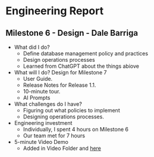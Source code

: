 # Engineering Report

## Milestone 6 - Design - Dale Barriga

- What did I do?
  - Define database management policy and practices
  - Design operations processes
  - Learned from ChatGPT about the things abiove
- What will I do? Design for Milestone 7
  - User Guide.
  - Release Notes for Release 1.1.
  - 10-minute tour.
  - AI Prompts
- What challenges do I have?
  - Figuring out what policies to implement
  - Designing operations processes.
- Engineering investment
  - Individually, I spent 4 hours on Milestone 6
  - Our team met for 7 hours
- 5-minute Video Demo
  - Added in Video Folder and [here](Video.md)
